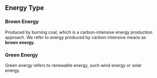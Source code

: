 Energy Type
---

### Brown Energy
Produced by burning coal, which is a carbon-intensive energy production approach. We refer to energy produced by carbon-intensive means as **brown energy**. 

### Green Energy
Green energy refers to renewable energy, such wind energy or solar energy.